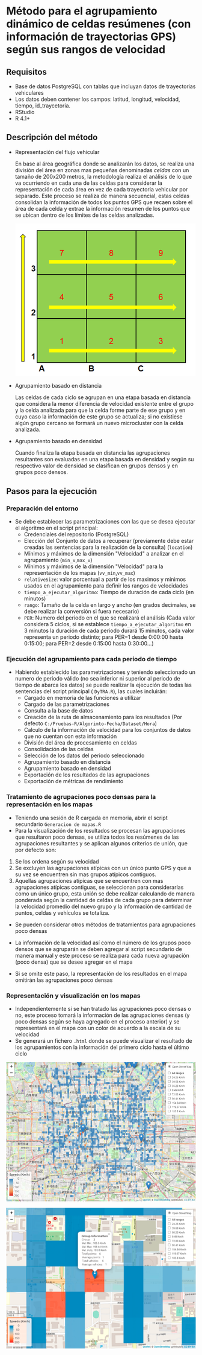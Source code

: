 # Método para el agrupamiento dinámico de celdas resúmenes (con información de trayectorias GPS) según sus rangos de velocidad 

## Requisitos
+ Base de datos PostgreSQL con tablas que incluyan datos de trayectorias vehiculares
+ Los datos deben contener los campos: latitud, longitud, velocidad, tiempo, id_traycetoria.
+ RStudio 
+ R 4.1+

## Descripción del método

+ Representación del flujo vehicular

  En base al área geográfica donde se analizarán los datos, se realiza una división del área en zonas mas pequeñas denominadas *celdas* con un tamaño de 200x200 metros, la metodología realiza el análisis de lo que va ocurriendo en cada una de las celdas para considerar la representación de cada área en vez de cada trayectoria vehicular por separado. Este proceso se realiza de manera secuencial, estas celdas consolidan la información de todos los puntos GPS que recaen sobre el área de cada celda y extrae la información resumen de los puntos que se ubican dentro de los límites de las celdas analizadas.

  ![Celdas_Batch](https://github.com/gary-reyes-zambrano/Dynamic-grouping-of-vehicle-trajectories--DyTRA-/blob/master/images/Celdas_Batch.png?raw=true)

+ Agrupamiento basado en distancia

  Las celdas de cada ciclo se agrupan en una etapa basada en distancia que considera la menor diferencia de velocidad existente entre el grupo y la celda analizada para que la celda forme parte de ese grupo y en cuyo caso la información de este grupo se actualiza; si no existiese algún grupo cercano se formará un nuevo microcluster con la celda analizada. 

+ Agrupamiento basado en densidad

  Cuando finaliza la etapa basada en distancia las agrupaciones resultantes son evaluadas en una etapa basada en densidad y según su respectivo valor de densidad se clasifican en grupos densos y en grupos poco densos.

## Pasos para la ejecución
### Preparación del entorno
+ Se debe establecer las parametrizaciones con las que se desea ejecutar el algoritmo en el script principal:
  + Credenciales del repositorio (PostgreSQL)
  + Elección del Conjunto de datos a recuperar (previamente debe estar creadas las sentencias para la realización de la consulta) (`location`)
  + Mínimos y máximos de la dimensión "Velocidad" a analizar en el agrupamiento (`min_v`,`max_v`)
  + Mínimos y máximos de la dimensión "Velocidad" para la representación de los mapas (`vv_min`,`vv_max`)
  + `relativeSize`: valor porcentual a partir de los maximos y minimos usados en el agrupamiento para definir los rangos de velocidades 
  + `tiempo_a_ejecutar_algoritmo`: Tiempo de duración de cada ciclo (en minutos)
  + `rango`: Tamaño de la celda en largo y ancho (en grados decimales, se debe realizar la conversión si fuera necesario)
  + `PER`: Numero del periodo en el que se realizará el análisis (Cada valor considera 5 ciclos, si se establece `tiempo_a_ejecutar_algoritmo` en 3 minutos la duración de cada periodo durará 15 minutos, cada valor representa un periodo distinto; para PER=1 desde 0:00:00 hasta 0:15:00; para PER=2 desde 0:15:00 hasta 0:30:00...)
### Ejecución del agrupamiento para cada periodo de tiempo
+ Habiendo establecido las parametrizaciones y teniendo seleccionado un numero de periodo válido (no sea inferior ni superior al periodo de tiempo de abarca los datos) se puede realizar la ejecución de todas las sentencias del script principal ( `DyTRA.R`), las cuales incluirán:
  + Cargado en memoria de las funciones a utilizar
  + Cargado de las parametrizaciones
  + Consulta a la base de datos
  + Creación de la ruta de almacenamiento para los resultados (Por defecto `C:/Pruebas-R/Algorimto-Fecha/Dataset/Hora`)
  + Calculo de la información de velocidad para los conjuntos de datos que no cuentan con esta información
  + División del área de procesamiento en celdas
  + Consolidación de las celdas
  + Selección de los datos del periodo seleccionado
  + Agrupamiento basado en distancia
  + Agrupamiento basado en densidad
  + Exportación de los resultados de las agrupaciones
  + Exportación de métricas de rendimiento

### Tratamiento de agrupaciones poco densas para la representación en los mapas

+ Teniendo una sesión de R cargada en memoria, abrir el script secundario `Generacion de mapas.R`
+ Para la visualización de los resultados se procesan las agrupaciones que resultaron poco densas, se utiliza todos los resúmenes de las agrupaciones resultantes y se aplican algunos criterios de unión, que por defecto son:
1. Se los ordena según su velocidad
2. Se excluyen las agrupaciones atípicas con un único punto GPS y que a su vez se encuentren sin mas grupos atípicos contiguos. 
3. Aquellas agrupaciones atípicas que se encuentren con mas agrupaciones atípicas contiguas, se seleccionan para considerarlas como un único grupo, esta unión se debe realizar calculando de manera ponderada según la cantidad de celdas de cada grupo para determinar la velocidad promedio del nuevo grupo y la información de cantidad de puntos, celdas y vehículos se totaliza.  

+ Se pueden considerar otros métodos de tratamientos para agrupaciones poco densas
+ La información de la velocidad así como el número de los grupos poco densos que se agruparán se deben agregar al script secundario de manera manual y este proceso se realiza para cada nueva agrupación (poco densa) que se desee agregar en el mapa

+ Si se omite este paso, la representación de los resultados en el mapa omitirán las agrupaciones poco densas 

### Representación y visualización en los mapas

+ Independientemente si se han tratado las agrupaciones poco densas o no, este proceso tomará la información de las agrupaciones densas (y poco densas según se haya agregado en el proceso anterior) y se representará en el mapa con un color de acuerdo a la escala de su velocidad
+ Se generará un fichero `.html` donde se puede visualizar el resultado de los agrupamientos con la información del primero ciclo hasta el último ciclo

![img3-info-mapaA](https://github.com/gary-reyes-zambrano/Dynamic-grouping-of-vehicle-trajectories--DyTRA-/blob/master/images/img3-info-mapaA.png?raw=true)

![img3-info-mapaB](https://github.com/gary-reyes-zambrano/Dynamic-grouping-of-vehicle-trajectories--DyTRA-/blob/master/images/img3-info-mapaB.png?raw=true)

